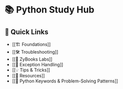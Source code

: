 # 📚 Python Study Hub

## 🔗 Quick Links
- [[🏗️ Foundations]]
- [[🛠️ Troubleshooting]]
- [[🎯 ZyBooks Labs]]
- [[📜 Exception Handling]]
- [[💡 Tips & Tricks]]
- [[🔗 Resources]]
- [[🔑 Python Keywords & Problem-Solving Patterns]]